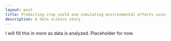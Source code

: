 ```yaml
---
layout: post
title: Predicting crop yield and simulating environmental effects using remote sensing and machine learning
description: A data science story
---
```


I will fill this in more as data is analyzed. Placeholder for now.